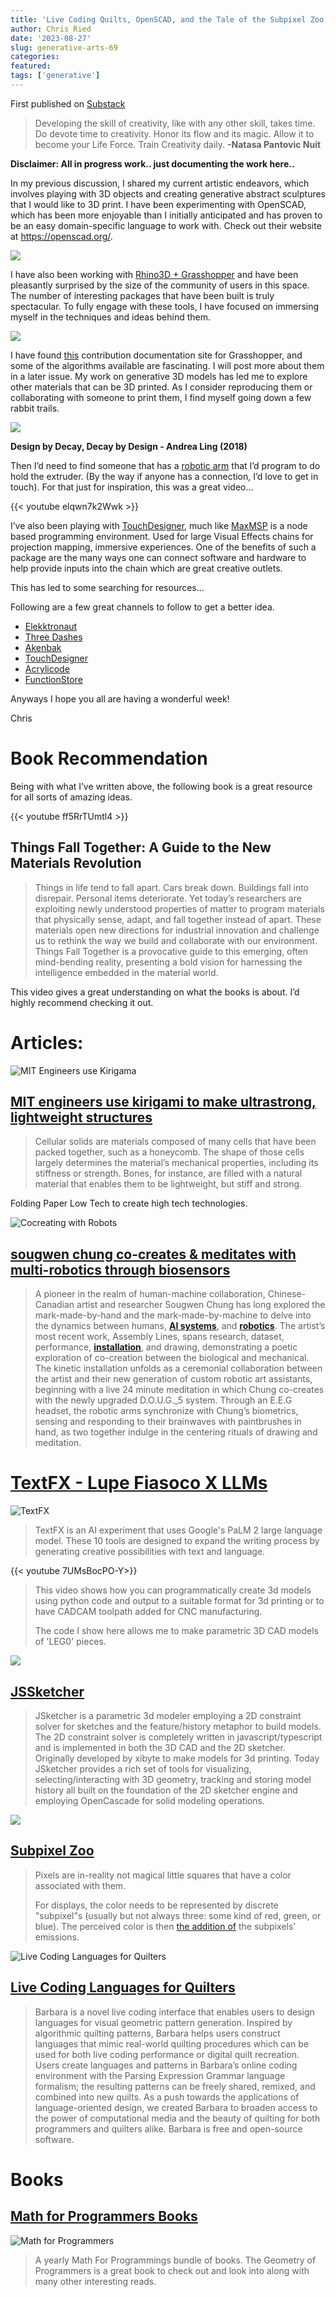 ```yaml
---
title: 'Live Coding Quilts, OpenSCAD, and the Tale of the Subpixel Zoo'
author: Chris Ried
date: '2023-08-27'
slug: generative-arts-69
categories: 
featured: 
tags: ['generative']
---
```


First published on [Substack](https://open.substack.com/pub/generative/p/live-coding-quilts-openscad-and-the?r=58kr3&utm_campaign=post&utm_medium=web)

> Developing the skill of creativity, like with any other skill, takes time. Do devote time to creativity. Honor its flow and its magic. Allow it to become your Life Force. Train Creativity daily. **-Natasa Pantovic Nuit**
> 

**Disclaimer: All in progress work.. just documenting the work here..** 

In my previous discussion, I shared my current artistic endeavors, which involves playing with 3D objects and creating generative abstract sculptures that I would like to 3D print. I have been experimenting with OpenSCAD, which has been more enjoyable than I initially anticipated and has proven to be an easy domain-specific language to work with. Check out their website at https://openscad.org/.

![](69-1.png)

I have also been working with [Rhino3D + Grasshopper](https://www.rhino3d.com/) and have been pleasantly surprised by the size of the community of users in this space. The number of interesting packages that have been built is truly spectacular. To fully engage with these tools, I have focused on immersing myself in the techniques and ideas behind them.

![](69-2.png)

I have found [this](http://grasshopperdocs.com/) contribution documentation site for Grasshopper, and some of the algorithms available are fascinating. I will post more about them in a later issue. My work on generative 3D models has led me to explore other materials that can be 3D printed. As I consider reproducing them or collaborating with someone to print them, I find myself going down a few rabbit trails. 

![](69-3.png)

**Design by Decay, Decay by Design - Andrea Ling (2018)**

Then I’d need to find someone that has a [robotic arm](https://www.devonics.com/product-page/ufactory-xarm-5-lite) that I’d program to do hold the extruder. (By the way if anyone has a connection, I’d love to get in touch). For that just for inspiration, this was a great video… 

{{< youtube elqwn7k2Wwk >}}

I’ve also been playing with [TouchDesigner](https://derivative.ca/), much like [MaxMSP](https://cycling74.com/products/max)  is a node based programming environment. Used for large Visual Effects chains for projection mapping, immersive experiences. One of the benefits of such a package are the many ways one can connect software and hardware to help provide inputs into the chain which are great creative outlets. 

This has led to some searching for resources…

Following are a few great channels to follow to get a better idea. 

- [Elekktronaut](https://www.youtube.com/@elekktronaut/videos)
- [Three Dashes](https://www.youtube.com/@threedashes___/videos)
- [Akenbak](https://www.youtube.com/@akenbak/videos)
- [TouchDesigner](https://www.youtube.com/@TouchDesignerOfficial/videos)
- [Acrylicode](https://www.youtube.com/@acrylicode/videos)
- [FunctionStore](https://www.youtube.com/@FunctionStore/videos)

Anyways I hope you all are having a wonderful week!

Chris 

# Book Recommendation

Being with what I’ve written above, the following book is a great resource for all sorts of amazing ideas. 

{{< youtube ff5RrTUmtl4 >}}

## Things Fall Together: A Guide to the New Materials Revolution

> Things in life tend to fall apart. Cars break down. Buildings fall into disrepair. Personal items deteriorate. Yet today’s researchers are exploiting newly understood properties of matter to program materials that physically sense, adapt, and fall together instead of apart. These materials open new directions for industrial innovation and challenge us to rethink the way we build and collaborate with our environment. Things Fall Together is a provocative guide to this emerging, often mind-bending reality, presenting a bold vision for harnessing the intelligence embedded in the material world.
> 

This video gives a great understanding on what the books is about. I’d highly recommend checking it out. 

# Articles:

![MIT Engineers use Kirigama](69-4.png)

## **[MIT engineers use kirigami to make ultrastrong, lightweight structures](https://news.mit.edu/2023/using-kirigami-ultrastrong-lightweight-structures-0822?fbclid=IwAR3UxQMTZ0RYoGfk7W1BERPc-uwFZkrMTRI4IFMwEPClGxU9Shl021iedKE)**

> Cellular solids are materials composed of many cells that have been packed together, such as a honeycomb. The shape of those cells largely determines the material’s mechanical properties, including its stiffness or strength. Bones, for instance, are filled with a natural material that enables them to be lightweight, but stiff and strong.
> 

Folding Paper Low Tech to create high tech technologies. 

![Cocreating with Robots](69-5.png)

## **[sougwen chung co-creates & meditates with multi-robotics through biosensors](https://www.designboom.com/art/sougwen-chung-installation-co-creates-meditates-multi-robotics-biosensors-assembly-lines-03-28-2023/)**

> A pioneer in the realm of human-machine collaboration, Chinese-Canadian artist and researcher Sougwen Chung has long explored the mark-made-by-hand and the mark-made-by-machine to delve into the dynamics between humans, **[AI systems](https://www.designboom.com/tag/artificial-intelligence/)**, and **[robotics](https://www.designboom.com/tag/robots/)**. The artist’s most recent work, Assembly Lines, spans research, dataset, performance, **[installation](https://www.designboom.com/tag/interactive-installation/)**, and drawing, demonstrating a poetic exploration of co-creation between the biological and mechanical. The kinetic installation unfolds as a ceremonial collaboration between the artist and their new generation of custom robotic art assistants, beginning with a live 24 minute meditation in which Chung co-creates with the newly upgraded D.O.U.G._5 system. Through an E.E.G headset, the robotic arms synchronize with Chung’s biometrics, sensing and responding to their brainwaves with paintbrushes in hand, as two together indulge in the centering rituals of drawing and meditation.
> 

# [TextFX - Lupe Fiasoco X LLMs](https://textfx.withgoogle.com/)

![TextFX](69-6.png)

> TextFX is an AI experiment that uses Google's PaLM 2 large language model. These 10 tools are designed to expand the writing process by generating creative possibilities with text and language.
> 

{{< youtube 7UMsBocPO-Y>}}

> This video shows how you can programmatically create 3d models using python code and output to a suitable format for 3d printing or to have CADCAM toolpath added for CNC manufacturing.
> 
> 
> The code I show here allows me to make parametric 3D CAD models of 'LEG0' pieces.
> 

![](69-7.png)

## **[JSSketcher](https://github.com/xibyte/jsketcher)**

> JSketcher is a parametric 3d modeler employing a 2D constraint solver for sketches and the feature/history metaphor to build models. The 2D constraint solver is completely written in javascript/typescript and is implemented in both the 3D CAD and the 2D sketcher. Originally developed by xibyte to make models for 3d printing. Today JSketcher provides a rich set of tools for visualizing, selecting/interacting with 3D geometry, tracking and storing model history all built on the foundation of the 2D sketcher engine and employing OpenCascade for solid modeling operations.
> 

![](69-8.png)

## [Subpixel Zoo](https://geometrian.com/programming/reference/subpixelzoo/index.php)

> Pixels are in-reality not magical little squares that have a color associated with them.
> 
> 
> For displays, the color needs to be represented by discrete "subpixel"s (usually but not always three: some kind of red, green, or blue). The perceived color is then [the addition of](https://en.wikipedia.org/wiki/Additive_color) the subpixels' emissions.
> 

![Live Coding Languages for Quilters](69-9.png)

## **[Live Coding Languages for Quilters](https://www.barbara.graphics/)**

> Barbara is a novel live coding interface that enables users to design languages for visual geometric pattern generation. Inspired by algorithmic quilting patterns, Barbara helps users construct languages that mimic real-world quilting procedures which can be used for both live coding performance or digital quilt recreation. Users create languages and patterns in Barbara’s online coding environment with the Parsing Expression Grammar language formalism; the resulting patterns can be freely shared, remixed, and combined into new quilts. As a push towards the applications of language-oriented design, we created Barbara to broaden access to the power of computational media and the beauty of quilting for both programmers and quilters alike. Barbara is free and open-source software.
> 

# Books

## [Math for Programmers Books](https://www.humblebundle.com/books/math-for-programmers-2023-manning-books?hmb_source=humble_home&hmb_medium=product_tile&hmb_campaign=mosaic_section_3_layout_index_4_layout_type_threes_tile_index_1_c_mathforprogrammers2023manning_bookbundle)

![Math for Programmers](69-10.png)

> A yearly Math For Programmings bundle of books. The Geometry of Programmers is a great book to check out and look into along with many other interesting reads.
>